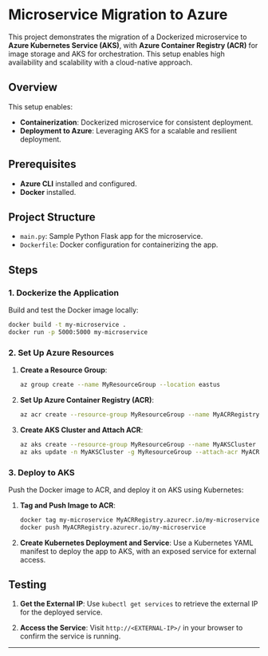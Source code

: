 # Microservice Migration to Azure

This project demonstrates the migration of a Dockerized microservice to **Azure Kubernetes Service (AKS)**, with **Azure Container Registry (ACR)** for image storage and AKS for orchestration. This setup enables high availability and scalability with a cloud-native approach.

## Overview

This setup enables:
- **Containerization**: Dockerized microservice for consistent deployment.
- **Deployment to Azure**: Leveraging AKS for a scalable and resilient deployment.

## Prerequisites

- **Azure CLI** installed and configured.
- **Docker** installed.

## Project Structure

- `main.py`: Sample Python Flask app for the microservice.
- `Dockerfile`: Docker configuration for containerizing the app.

## Steps

### 1. Dockerize the Application

Build and test the Docker image locally:

```bash
docker build -t my-microservice .
docker run -p 5000:5000 my-microservice
```

### 2. Set Up Azure Resources

1. **Create a Resource Group**:
   ```bash
   az group create --name MyResourceGroup --location eastus
   ```

2. **Set Up Azure Container Registry (ACR)**:
   ```bash
   az acr create --resource-group MyResourceGroup --name MyACRRegistry --sku Basic
   ```

3. **Create AKS Cluster and Attach ACR**:
   ```bash
   az aks create --resource-group MyResourceGroup --name MyAKSCluster --node-count 1 --enable-addons monitoring --generate-ssh-keys
   az aks update -n MyAKSCluster -g MyResourceGroup --attach-acr MyACRRegistry
   ```

### 3. Deploy to AKS

Push the Docker image to ACR, and deploy it on AKS using Kubernetes:

1. **Tag and Push Image to ACR**:
   ```bash
   docker tag my-microservice MyACRRegistry.azurecr.io/my-microservice
   docker push MyACRRegistry.azurecr.io/my-microservice
   ```

2. **Create Kubernetes Deployment and Service**:
   Use a Kubernetes YAML manifest to deploy the app to AKS, with an exposed service for external access.

## Testing

1. **Get the External IP**:
   Use `kubectl get services` to retrieve the external IP for the deployed service.

2. **Access the Service**:
   Visit `http://<EXTERNAL-IP>/` in your browser to confirm the service is running.


---
